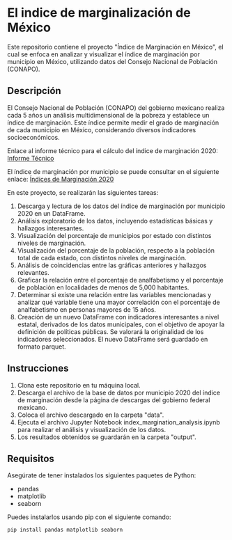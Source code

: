 # El indice de marginalización de México

Este repositorio contiene el proyecto "Índice de Marginación en México", el cual se enfoca en analizar y visualizar el índice de marginación por municipio en México, utilizando datos del Consejo Nacional de Población (CONAPO).

## Descripción
El Consejo Nacional de Población (CONAPO) del gobierno mexicano realiza cada 5 años un análisis multidimensional de la pobreza y establece un índice de marginación. Este índice permite medir el grado de marginación de cada municipio en México, considerando diversos indicadores socioeconómicos.

Enlace al informe técnico para el cálculo del índice de marginación 2020: [Informe Técnico](https://www.gob.mx/cms/uploads/attachment/file/685354/Nota_te_cnica_IMEyM_2020.pdf)

El índice de marginación por municipio se puede consultar en el siguiente enlace: [Índices de Marginación 2020](https://www.gob.mx/conapo/documentos/indices-de-marginacion-2020-284372)

En este proyecto, se realizarán las siguientes tareas:
1. Descarga y lectura de los datos del índice de marginación por municipio 2020 en un DataFrame.
2. Análisis exploratorio de los datos, incluyendo estadísticas básicas y hallazgos interesantes.
3. Visualización del porcentaje de municipios por estado con distintos niveles de marginación.
4. Visualización del porcentaje de la población, respecto a la población total de cada estado, con distintos niveles de marginación.
5. Análisis de coincidencias entre las gráficas anteriores y hallazgos relevantes.
6. Graficar la relación entre el porcentaje de analfabetismo y el porcentaje de población en localidades de menos de 5,000 habitantes.
7. Determinar si existe una relación entre las variables mencionadas y analizar qué variable tiene una mayor correlación con el porcentaje de analfabetismo en personas mayores de 15 años.
8. Creación de un nuevo DataFrame con indicadores interesantes a nivel estatal, derivados de los datos municipales, con el objetivo de apoyar la definición de políticas públicas. Se valorará la originalidad de los indicadores seleccionados. El nuevo DataFrame será guardado en formato parquet.

## Instrucciones
1. Clona este repositorio en tu máquina local.
2. Descarga el archivo de la base de datos por municipio 2020 del índice de marginación desde la página de descargas del gobierno federal mexicano.
3. Coloca el archivo descargado en la carpeta "data".
4. Ejecuta el archivo Jupyter Notebook index_margination_analysis.ipynb para realizar el análisis y visualización de los datos.
5. Los resultados obtenidos se guardarán en la carpeta "output".

## Requisitos
Asegúrate de tener instalados los siguientes paquetes de Python:
- pandas
- matplotlib
- seaborn

Puedes instalarlos usando pip con el siguiente comando:
~~~
pip install pandas matplotlib seaborn
~~~

